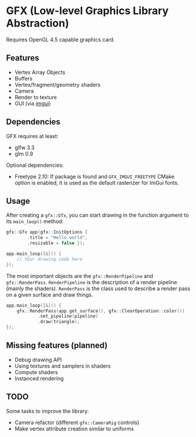 # GFX (Low-level Graphics Library Abstraction)

Requires OpenGL 4.5 capable graphics card.

## Features

- Vertex Array Objects
- Buffers
- Vertex/fragment/geometry shaders
- Camera
- Render to texture
- GUI (via [imgui](https://github.com/ocornut/imgui))

## Dependencies

GFX requires at least:

- glfw 3.3
- glm 0.9

Optional dependencies:
- Freetype 2.10: If package is found and `GFX_IMGUI_FREETYPE` CMake option is enabled,
it is used as the default rasterizer for ImGui fonts.

## Usage

After creating a `gfx::Gfx`, you can start drawing in the function argument to its `main_loop()` method:

~~~cpp
gfx::Gfx app(gfx::InitOptions {
        .title = "Hello world",
        .resizable = false });

app.main_loop([&]() {
    // Your drawing code here
});
~~~

The most important objects are the `gfx::RenderPipeline` and `gfx::RenderPass`.
`RenderPipeline` is the description of a render pipeline (mainly the shaders).
`RenderPass` is the class used to describe a render pass on a given surface and draw things.

~~~cpp
app.main_loop([&]() {
    gfx::RenderPass(app.get_surface(), gfx::ClearOperation::color())
            .set_pipeline(pipeline)
            .draw(triangle);
});
~~~

## Missing features (planned)

- Debug drawing API
- Using textures and samplers in shaders
- Compute shaders
- Instanced rendering

## TODO

Some tasks to improve the library:

- Camera refactor (different `gfx::CameraRig` controls)
- Make vertex attribute creation similar to uniforms
